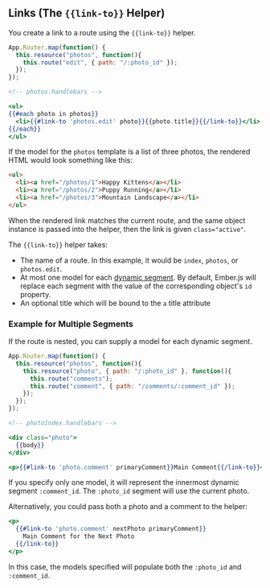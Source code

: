## Links (The `{{link-to}}` Helper)

You create a link to a route using the `{{link-to}}` helper.

```js
App.Router.map(function() {
  this.resource("photos", function(){
    this.route("edit", { path: "/:photo_id" });
  });
});
```

```handlebars
<!-- photos.handlebars -->

<ul>
{{#each photo in photos}}
  <li>{{#link-to 'photos.edit' photo}}{{photo.title}}{{/link-to}}</li>
{{/each}}
</ul>
```

If the model for the `photos` template is a list of three photos, the
rendered HTML would look something like this:

```html
<ul>
  <li><a href="/photos/1">Happy Kittens</a></li>
  <li><a href="/photos/2">Puppy Running</a></li>
  <li><a href="/photos/3">Mountain Landscape</a></li>
</ul>
```

When the rendered link matches the current route, and the same
object instance is passed into the helper, then the link is given
`class="active"`.

The `{{link-to}}` helper takes:

* The name of a route. In this example, it would be `index`, `photos`, or
  `photos.edit`.
* At most one model for each [dynamic segment](/guides/routing/defining-your-routes/#toc_dynamic-segments).
  By default, Ember.js will replace each segment with the
  value of the corresponding object's `id` property.
* An optional title which will be bound to the `a` title attribute

### Example for Multiple Segments

If the route is nested, you can supply a model for each dynamic
segment.

```js
App.Router.map(function() {
  this.resource("photos", function(){
    this.resource("photo", { path: "/:photo_id" }, function(){
      this.route("comments");
      this.route("comment", { path: "/comments/:comment_id" });
    });
  });
});
```

```handlebars
<!-- photoIndex.handlebars -->

<div class="photo">
  {{body}}
</div>

<p>{{#link-to 'photo.comment' primaryComment}}Main Comment{{/link-to}}</p>
```

If you specify only one model, it will represent the innermost dynamic segment `:comment_id`.
The `:photo_id` segment will use the current photo.

Alternatively, you could pass both a photo and a comment to the helper:

```handlebars
<p>
  {{#link-to 'photo.comment' nextPhoto primaryComment}}
    Main Comment for the Next Photo
  {{/link-to}}
</p>
```

In this case, the models specified will populate both the `:photo_id`
and `:comment_id`.
